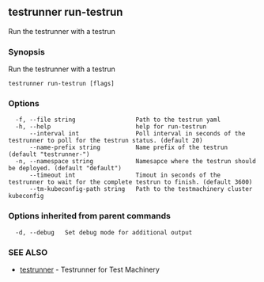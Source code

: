 ## testrunner run-testrun

Run the testrunner with a testrun

### Synopsis

Run the testrunner with a testrun

```
testrunner run-testrun [flags]
```

### Options

```
  -f, --file string                 Path to the testrun yaml
  -h, --help                        help for run-testrun
      --interval int                Poll interval in seconds of the testrunner to poll for the testrun status. (default 20)
      --name-prefix string          Name prefix of the testrun (default "testrunner-")
  -n, --namespace string            Namesapce where the testrun should be deployed. (default "default")
      --timeout int                 Timout in seconds of the testrunner to wait for the complete testrun to finish. (default 3600)
      --tm-kubeconfig-path string   Path to the testmachinery cluster kubeconfig
```

### Options inherited from parent commands

```
  -d, --debug   Set debug mode for additional output
```

### SEE ALSO

* [testrunner](testrunner.md)	 - Testrunner for Test Machinery

